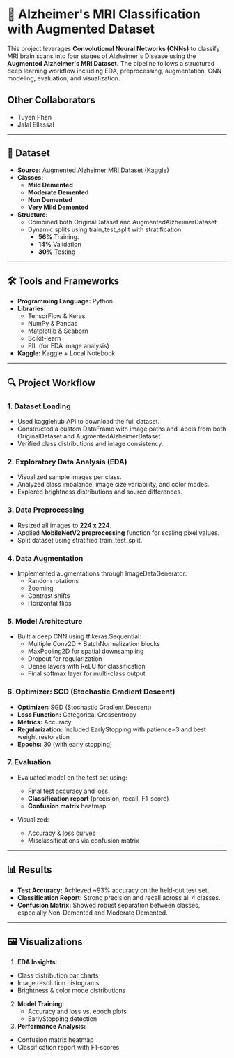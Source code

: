 # 🧠 Alzheimer's MRI Classification with Augmented Dataset

This project leverages **Convolutional Neural Networks (CNNs)** to classify MRI brain scans into four stages of Alzheimer's Disease using the **Augmented Alzheimer's MRI Dataset.** The pipeline follows a structured deep learning workflow including EDA, preprocessing, augmentation, CNN modeling, evaluation, and visualization. 

## Other Collaborators
- Tuyen Phan
- Jalal Ellassal

---

## 📂 Dataset
- **Source:** [Augmented Alzheimer MRI Dataset (Kaggle)](https://www.kaggle.com/datasets/uraninjo/augmented-alzheimer-mri-dataset)
- **Classes:**
  - **Mild Demented**
  - **Moderate Demented**
  - **Non Demented**
  - **Very Mild Demented**
- **Structure:**
  - Combined both OriginalDataset and AugmentedAlzheimerDataset
  - Dynamic splits using train_test_split with stratification:
    - **56%** Training.
    - **14%** Validation
    - **30%** Testing
      
---

## 🛠 Tools and Frameworks
- **Programming Language:** Python
- **Libraries:**
  - TensorFlow & Keras
  - NumPy & Pandas
  - Matplotlib & Seaborn
  - Scikit-learn
  - PIL (for EDA image analysis)
- **Kaggle:** Kaggle + Local Notebook

---

## 🔍 Project Workflow

### 1. Dataset Loading
- Used kagglehub API to download the full dataset.
- Constructed a custom DataFrame with image paths and labels from both OriginalDataset and AugmentedAlzheimerDataset.
- Verified class distributions and image consistency.
  
### 2. Exploratory Data Analysis (EDA)
- Visualized sample images per class.
- Analyzed class imbalance, image size variability, and color modes.
- Explored brightness distributions and source differences.

### 3. Data Preprocessing
- Resized all images to **224 x 224**.
- Applied **MobileNetV2 preprocessing** function for scaling pixel values.
- Split dataset using stratified train_test_split.

### 4. Data Augmentation
- Implemented augmentations through ImageDataGenerator:
  - Random rotations
  - Zooming
  - Contrast shifts
  - Horizontal flips
    
### 5. Model Architecture
- Built a deep CNN using tf.keras.Sequential:
  - Multiple Conv2D + BatchNormalization blocks
  - MaxPooling2D for spatial downsampling
  - Dropout for regularization
  - Dense layers with ReLU for classification
  - Final softmax layer for multi-class output
    
### 6. Optimizer: SGD (Stochastic Gradient Descent)
- **Optimizer:** SGD (Stochastic Gradient Descent)
- **Loss Function:** Categorical Crossentropy
- **Metrics:** Accuracy
- **Regularization:** Included EarlyStopping with patience=3 and best weight restoration
- **Epochs:** 30 (with early stopping)

### 7. Evaluation
- Evaluated model on the test set using:
  - Final test accuracy and loss
  - **Classification report** (precision, recall, F1-score)
  - **Confusion matrix** heatmap
  
- Visualized:
  - Accuracy & loss curves
  - Misclassifications via confusion matrix

---

## 📊 Results
- **Test Accuracy:** Achieved ~93% accuracy on the held-out test set.
- **Classification Report:** Strong precision and recall across all 4 classes.
- **Confusion Matrix:** Showed robust separation between classes, especially Non-Demented and Moderate Demented.

---

## 🖼 Visualizations
1. **EDA Insights:**
  - Class distribution bar charts
  - Image resolution histograms
  - Brightness & color mode distributions
2. **Model Training:**
    - Accuracy and loss vs. epoch plots
    - EarlyStopping detection
3. **Performance Analysis:**
  - Confusion matrix heatmap
  - Classification report with F1-scores

 
